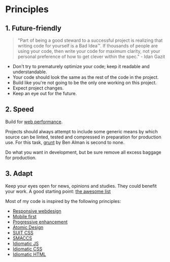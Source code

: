 # Principles

## 1. Future-friendly
> "Part of being a good steward to a successful project is realizing that
> writing code for yourself is a Bad Idea™. If thousands of people are using
> your code, then write your code for maximum clarity, not your personal
> preference of how to get clever within the spec." - Idan Gazit

* Don't try to prematurely optimize your code; keep it readable and understandable.
* Your code should look the same as the rest of the code in the project.
* Build like you're not going to be the only one working on this project.
* Expect project changes.
* Keep an eye out for the future.

## 2. Speed
Build for [web performance](https://github.com/davidsonfellipe/awesome-wpo#articles).

Projects should always attempt to include some generic means by which source can be linted, tested and compressed in preparation for production use. For this task, [grunt](https://github.com/gruntjs/grunt) by Ben Alman is second to none.

Do what you want in development, but be sure remove all excess baggage for production.

## 3. Adapt
Keep your eyes open for news, opinions and studies. They could benefit your work.
A good starting point: [the awesome list](https://github.com/sindresorhus/awesome)

Most of my code is inspired by the following principles:
* [Responsive webdesign](http://en.wikipedia.org/wiki/Responsive_web_design)
* [Mobile first](http://zurb.com/word/mobile-first)
* [Progressive enhancement](http://en.wikipedia.org/wiki/Progressive_enhancement)
* [Atomic Design](http://bradfrostweb.com/blog/post/atomic-web-design/)
* [SUIT CSS](https://github.com/suitcss/suit/blob/master/doc/README.md)
* [SMACCS](https://smacss.com/)
* [Idiomatic JS](https://github.com/rwaldron/idiomatic.js/)
* [Idiomatic CSS](https://github.com/necolas/idiomatic-css)
* [Idiomatic HTML](https://github.com/necolas/idiomatic-html)
